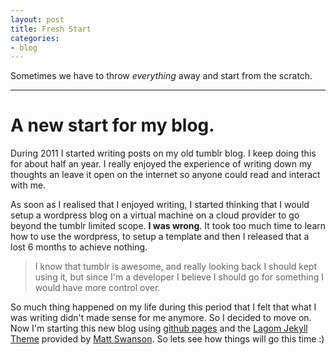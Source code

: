 ```yaml
---
layout: post
title: Fresh Start
categories:
- blog
---
```


Sometimes we have to throw _everything_ away and start from the scratch.

---

# A new start for my blog.

During 2011 I started writing posts on my old tumblr blog. I keep doing this for about half an year. I really enjoyed the experience of writing down my thoughts an leave it open on the internet so anyone could read and interact with me. 

As soon as I realised that I enjoyed writing, I started thinking that I would setup a wordpress blog on a virtual machine on a cloud provider to go beyond the tumblr limited scope. **I was wrong**. It took too much time to learn how to use the wordpress, to setup a template and then I released that a lost 6 months to achieve nothing. 

> I know that tumblr is awesome, and really looking back I should kept using it, but since I'm a developer I believe I should go for something I would have more control over. 

So much thing happened on my life during this period that I felt that what I was writing didn't made sense for me anymore. So I decided to move on. Now I'm starting this new blog using [github pages](http://pages.github.com) and the [Lagom Jekyll Theme](https://github.com/swanson/lagom) provided by [Matt Swanson](https://github.com/swanson). So lets see how things will go this time :)